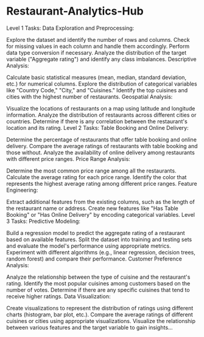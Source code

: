 # Restaurant-Analytics-Hub

Level 1 Tasks:
Data Exploration and Preprocessing:

Explore the dataset and identify the number of rows and columns.
Check for missing values in each column and handle them accordingly.
Perform data type conversion if necessary.
Analyze the distribution of the target variable ("Aggregate rating") and identify any class imbalances.
Descriptive Analysis:

Calculate basic statistical measures (mean, median, standard deviation, etc.) for numerical columns.
Explore the distribution of categorical variables like "Country Code," "City," and "Cuisines."
Identify the top cuisines and cities with the highest number of restaurants.
Geospatial Analysis:

Visualize the locations of restaurants on a map using latitude and longitude information.
Analyze the distribution of restaurants across different cities or countries.
Determine if there is any correlation between the restaurant's location and its rating.
Level 2 Tasks:
Table Booking and Online Delivery:

Determine the percentage of restaurants that offer table booking and online delivery.
Compare the average ratings of restaurants with table booking and those without.
Analyze the availability of online delivery among restaurants with different price ranges.
Price Range Analysis:

Determine the most common price range among all the restaurants.
Calculate the average rating for each price range.
Identify the color that represents the highest average rating among different price ranges.
Feature Engineering:

Extract additional features from the existing columns, such as the length of the restaurant name or address.
Create new features like "Has Table Booking" or "Has Online Delivery" by encoding categorical variables.
Level 3 Tasks:
Predictive Modeling:

Build a regression model to predict the aggregate rating of a restaurant based on available features.
Split the dataset into training and testing sets and evaluate the model's performance using appropriate metrics.
Experiment with different algorithms (e.g., linear regression, decision trees, random forest) and compare their performance.
Customer Preference Analysis:

Analyze the relationship between the type of cuisine and the restaurant's rating.
Identify the most popular cuisines among customers based on the number of votes.
Determine if there are any specific cuisines that tend to receive higher ratings.
Data Visualization:

Create visualizations to represent the distribution of ratings using different charts (histogram, bar plot, etc.).
Compare the average ratings of different cuisines or cities using appropriate visualizations.
Visualize the relationship between various features and the target variable to gain insights...
